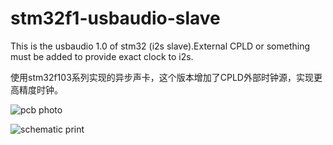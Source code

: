 # stm32f1-usbaudio-slave

This is the usbaudio 1.0 of stm32 (i2s slave).External CPLD or something must be added to provide exact clock to i2s. 

使用stm32f103系列实现的异步声卡，这个版本增加了CPLD外部时钟源，实现更高精度时钟。

![pcb photo](https://github.com/rushxrushx/stm32f1-usbaudio-slave/blob/master/IMAGES/pcb.JPG?raw=true)

![schematic print](https://github.com/rushxrushx/stm32f1-usbaudio-slave/blob/master/IMAGES/schematic.jpg?raw=true)
